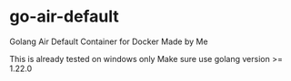 # go-air-default
Golang Air Default Container for Docker Made by Me

This is already tested on windows only
Make sure use golang version >= 1.22.0
